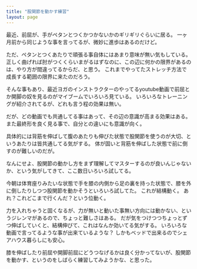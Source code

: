 ```yaml
---
title: "股関節を動かす練習"
layout: page	
---
```


最近、前屈が、手がペタンとつくかつかないかのギリギリぐらいに居る。
一ヶ月前から同じような事を言ってるが、微妙に進歩はあるのだけど。

ただ、ペタンとつくあたりで頑張る事自体にはあまり意味が無い気もしている。
正しく曲げれば肘がつくくらいまがるはずなのに、この辺に何かの限界があるのは、やり方が間違ってるからだ、と思う。
これまでやってたストレッチ方法で成長する範囲の限界に来たのだろう。

そんな事もあり、最近ヨガのインストラクターのやってるyoutube動画で前屈とか開脚の奴を見るのがマイブームでいろいろ見ている。
いろいろなトレーニングが紹介されてるが、どれも言う程の効果は無い。

だが、どの動画でも共通してる事はあって、その辺の意識が高まる効果はある。
また最終形を良く見る事で、自分との違いにも意識が向く。

具体的には背筋を伸ばして腹のあたりも伸びた状態で股関節を使うのが大切、というあたりは皆共通してる気がする。
体が固いと背筋を伸ばした状態で前に倒すのが難しいのだが。

なんにせよ、股関節の動かし方をまず理解してマスターするのが良いんじゃないか、という気がしてきて、ここ数日いろいろ試してる。

今朝は体育座りみたいな状態で手を膝の内側から足の裏を持った状態で、膝を外に倒したりしつつ股関節を動かそうといろいろ試してた。
これが結構動く。
あれ？これどこまで行くんだ？という位動く。

力を入れちゃうと固くなるが、力が無いと動いた事無い方向には動かない、というジレンマがあるので、ちょっと難しさはある。
だが気をつけつつちょっとずつ伸ばしていくと、結構伸びて、これはなんか効いてる気がする。
いろいろな動画で言ってるような事が出来ているような？
しかもベッドで出来るのでシェアハウス暮らしにも安心。

膝を伸ばしたり前屈や開脚前屈にどうつなげるかは良く分かってないが、股関節を動かす、というのをしばらく練習してみようかな、と思った。

